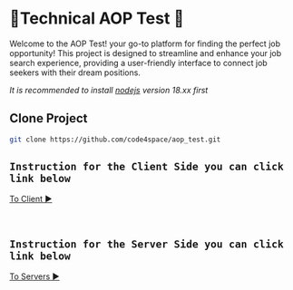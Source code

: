 <a id="readme-top"></a>

# &#127930;Technical AOP Test &#127930;
Welcome to the AOP Test! your go-to platform for finding the perfect job opportunity! This project is designed to streamline and enhance your job search experience, providing a user-friendly interface to connect job seekers with their dream positions.


_It is recommended to install [nodejs](https://nodejs.org/en/download) version 18.xx first_

## Clone Project
```bash
git clone https://github.com/code4space/aop_test.git
```

## `Instruction for the Client Side you can click link below`

[To Client ►](./aop_test_client/README.md)

&nbsp;

## `Instruction for the Server Side you can click link below`

[To Servers ►](./aop_test_api/README.md)

&nbsp;
